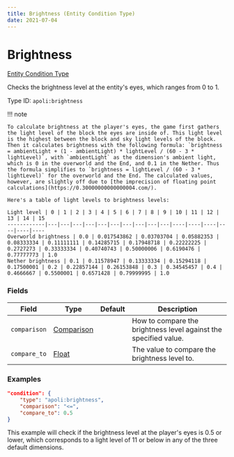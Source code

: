 ```yaml
---
title: Brightness (Entity Condition Type)
date: 2021-07-04
---
```


# Brightness

[Entity Condition Type](../entity_condition_types.md)

Checks the brightness level at the entity's eyes, which ranges from 0 to 1.

Type ID: `apoli:brightness`

!!! note

    To calculate brightness at the player's eyes, the game first gathers the light level of the block the eyes are inside of. This light level is the highest between the block and sky light levels of the block. Then it calculates brightness with the following formula: `brightness = ambientLight + (1 - ambientLight) * lightLevel / (60 - 3 * lightLevel)`, with `ambientLight` as the dimension's ambient light, which is 0 in the overworld and the End, and 0.1 in the Nether. Thus the formula simplifies to `brightness = lightLevel / (60 - 3 * lightLevel)` for the overworld and the End. The calculated values, however, are slightly off due to [the imprecision of floating point calculations](https://0.30000000000000004.com/).

    Here's a table of light levels to brightness levels:

    Light level | 0 | 1 | 2 | 3 | 4 | 5 | 6 | 7 | 8 | 9 | 10 | 11 | 12 | 13 | 14 | 15
    ------------|---|---|---|---|---|---|---|---|---|---|----|----|----|----|----|----
    Overworld brightness | 0.0 | 0.017543862 | 0.03703704 | 0.05882353 | 0.08333334 | 0.11111111 | 0.14285715 | 0.17948718 | 0.22222225 | 0.2727273 | 0.33333334 | 0.40740743 | 0.50000006 | 0.6190476 | 0.77777773 | 1.0
    Nether brightness | 0.1 | 0.11578947 | 0.13333334 | 0.15294118 | 0.17500001 | 0.2 | 0.22857144 | 0.26153848 | 0.3 | 0.34545457 | 0.4 | 0.4666667 | 0.5500001 | 0.6571428 | 0.79999995 | 1.0

### Fields

Field        | Type                                      | Default | Description
-------------|-------------------------------------------|---------|------------
`comparison` | [Comparison](../data_types/comparison.md) |         | How to compare the brightness level against the specified value.
`compare_to` | [Float](../data_types/float.md)           |         | The value to compare the brightness level to.

### Examples

```json
"condition": {
    "type": "apoli:brightness",
    "comparison": "<=",
    "compare_to": 0.5
}
```

This example will check if the brightness level at the player's eyes is 0.5 or lower, which corresponds to a light level of 11 or below in any of the three default dimensions.
